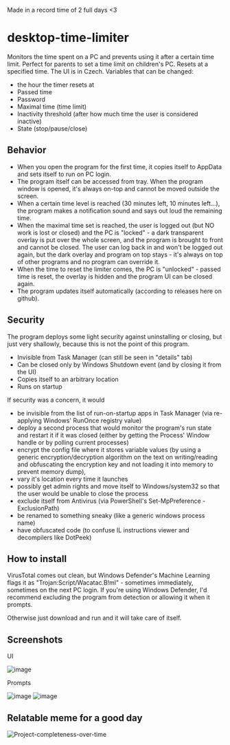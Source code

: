 Made in a record time of 2 full days <3

# desktop-time-limiter
Monitors the time spent on a PC and prevents using it after a certain time limit. Perfect for parents to set a time limit on children's PC.
Resets at a specified time. The UI is in Czech.
Variables that can be changed:
- the hour the timer resets at
- Passed time
- Password
- Maximal time (time limit)
- Inactivity threshold (after how much time the user is considered inactive)
- State (stop/pause/close)

## Behavior
- When you open the program for the first time, it copies itself to AppData and sets itself to run on PC login.
- The program itself can be accessed from tray. When the program window is opened, it's always on-top and cannot be moved outside the screen.
- When a certain time level is reached (30 minutes left, 10 minutes left...), the program makes a notification sound and says out loud the remaining time.
- When the maximal time set is reached, the user is logged out (but NO work is lost or closed) and the PC is "locked" - a dark transparent overlay is put over the whole screen, and the program is brought to front and cannot be closed. The user can log back in and won't be logged out again, but the dark overlay and program on top stays - it's always on top of other programs and no program can override it.
- When the time to reset the limiter comes, the PC is "unlocked" - passed time is reset, the overlay is hidden and the program UI can be closed again.
- The program updates itself automatically (according to releases here on github).

## Security
The program deploys some light security against uninstalling or closing, but just very shallowly, because this is not the point of this program.
- Invisible from Task Manager (can still be seen in "details" tab)
- Can be closed only by Windows Shutdown event (and by closing it from the UI)
- Copies itself to an arbitrary location
- Runs on startup

If security was a concern, it would
- be invisible from the list of run-on-startup apps in Task Manager (via re-applying Windows' RunOnce registry value)
- deploy a second process that would monitor the program's run state and restart it if it was closed (either by getting the Process' Window handle or by polling current processes)
- encrypt the config file where it stores variable values (by using a generic encryption/decryption algorithm on the text on writing/reading and obfuscating
the encryption key and not loading it into memory to prevent memory dump),
- vary it's location every time it launches
- possibly get admin rights and move itself to Windows/system32 so that the user would be unable to close the process
- exclude itself from Antivirus (via PowerShell's Set-MpPreference -ExclusionPath)
- be renamed to something sneaky (like a generic windows process name)
- have obfuscated code (to confuse IL instructions viewer and decompilers like DotPeek)

## How to install
VirusTotal comes out clean, but Windows Defender's Machine Learning flags it as "Trojan:Script/Wacatac.B!ml" - sometimes immediately, sometimes on the next PC login.
If you're using Windows Defender, I'd recommend excluding the program from detection or allowing it when it prompts.

Otherwise just download and run and it will take care of itself.

## Screenshots
UI

![image](https://user-images.githubusercontent.com/57546404/170340720-261647eb-02dd-4334-b7ae-168201d472f5.png)

Prompts

![image](https://user-images.githubusercontent.com/57546404/170340868-ae9b2208-bebd-448e-84d8-c1213e1765ad.png)
![image](https://user-images.githubusercontent.com/57546404/170340987-ba464f21-6829-4b02-b2c9-7894312533b1.png)


## Relatable meme for a good day

![Project-completeness-over-time](https://user-images.githubusercontent.com/57546404/170346611-9c4b34df-4033-4025-afdb-0cd6f81c3317.png)
